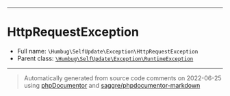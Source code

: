 ***

# HttpRequestException





* Full name: `\Humbug\SelfUpdate\Exception\HttpRequestException`
* Parent class: [`\Humbug\SelfUpdate\Exception\RuntimeException`](./RuntimeException.md)






***
> Automatically generated from source code comments on 2022-06-25 using [phpDocumentor](http://www.phpdoc.org/) and [saggre/phpdocumentor-markdown](https://github.com/Saggre/phpDocumentor-markdown)
